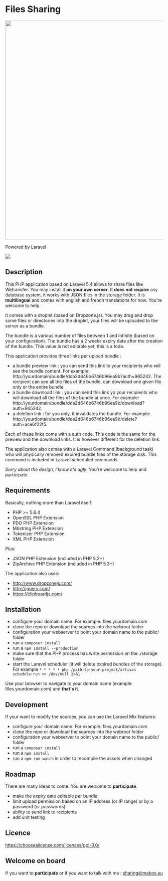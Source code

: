 # Files Sharing

<p align="center"><img src="https://github.com/axeloz/filesharing/raw/master/public/img/capture.png" width="700" /></p>

Powered by Laravel
<p><img src="https://laravel.com/assets/img/components/logo-laravel.svg"></p>

## Description

This PHP application based on Laravel 5.4 allows to share files like Wetransfer. You may install it **on your own server**. It **does not require** any database system, it works with JSON files in the storage folder. It is **multilingual** and comes with english and french translations for now. You're welcome to help.

It comes with a droplet (based on Dropzone.js). You may drag and drop some files or directories into the droplet, your files will be uploaded to the server as a bundle.

The bundle is a various number of files between 1 and infinite (based on your configuration).
The bundle has a 2 weeks expiry date after the creation of the bundle. This value is not editable yet, this is a todo.

This application provides three links per upload bundle :
- a bundle preview link : you can send this link to your recipients who will see the bundle content. For example: http://yourdomain/bundle/dda2d646b6746b96ea9b?auth=965242. The recipient can see all the files of the bundle, can download one given file only or the entire bundle.
- a bundle download link : you can send this link yo your recipients who will download all the files of the bundle at once. For example: http://yourdomain/bundle/dda2d646b6746b96ea9b/download?auth=965242.
- a deletion link : for you only, it invalidates the bundle. For example:
http://yourdomain/bundle/dda2d646b6746b96ea9b/delete?auth=ace6f22f5.

Each of these links come with a auth code. This code is the same for the preview and the download links. It is however different for the deletion link.

The application also comes with a Laravel Command (background task) who will physically removed expired bundle files of the storage disk. This command is included in Laravel scheduled commands.

*Sorry about the design, I know it's ugly*. You're welcome to help and participate.

## Requirements

Basically, nothing more than Laravel itself:
- PHP >= 5.6.4
- OpenSSL PHP Extension
- PDO PHP Extension
- Mbstring PHP Extension
- Tokenizer PHP Extension
- XML PHP Extension

Plus:
- JSON PHP Extension (included in PHP 5.2+)
- ZipArchive PHP Extension (included in PHP 5.3+)

The application also uses:
- http://www.dropzonejs.com/
- http://jquery.com/
- https://clipboardjs.com/

## Installation

- configure your domain name. For example: files.yourdomain.com
- clone the repo or download the sources into the webroot folder
- configuration your webserver to point your domain name to the public/ folder
- run a `composer install`
- run a `npm install --production`
- make sure that the PHP process has write permission on the ./storage folder
- start the Laravel scheduler (it will delete expired bundles of the storage). For example `* * * * * php /path-to-your-project/artisan schedule:run >> /dev/null 2>&1`

Use your browser to navigate to your domain name (example: files.yourdomain.com) and **that's it**.

## Development

If your want to modify the sources, you can use the Laravel Mix features:
- configure your domain name. For example: files.yourdomain.com
- clone the repo or download the sources into the webroot folder
- configuration your webserver to point your domain name to the public/ folder
- run a `composer install`
- run a `npm install`
- run a `npm run watch` in order to recompile the assets when changed

## Roadmap

There are many ideas to come. You are welcome to **participate**.
- make the expiry date editable per bundle
- limit upload permission based on an IP address (or IP range) or by a password (or passwords)
- ability to send link to recipients
- add unit testing

## Licence

https://choosealicense.com/licenses/gpl-3.0/

## Welcome on board

If you want to **participate** or if you want to talk with me : sharing@mabox.eu

